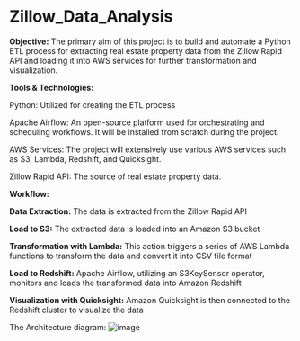 # Zillow_Data_Analysis

**Objective:** The primary aim of this project is to build and automate a Python ETL process for extracting real estate property data from the Zillow Rapid API and loading it into AWS services for further transformation and visualization.

**Tools & Technologies:**

Python: Utilized for creating the ETL process

Apache Airflow: An open-source platform used for orchestrating and scheduling workflows. It will be installed from scratch during the project.

AWS Services: The project will extensively use various AWS services such as S3, Lambda, Redshift, and Quicksight.

Zillow Rapid API: The source of real estate property data.

**Workflow:**

**Data Extraction:** The data is extracted from the Zillow Rapid API

**Load to S3:** The extracted data is loaded into an Amazon S3 bucket

**Transformation with Lambda:** This action triggers a series of AWS Lambda functions to transform the data and convert it into CSV file format

**Load to Redshift:** Apache Airflow, utilizing an S3KeySensor operator, monitors and loads the transformed data into Amazon Redshift

**Visualization with Quicksight:** Amazon Quicksight is then connected to the Redshift cluster to visualize the data


The Architecture diagram:
![image](https://github.com/srijamannam/Data-Engineering-Project---Zillow-Data/assets/92010369/ee904bec-e7bf-4037-b9c6-69a839bd0ee6)

